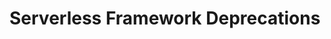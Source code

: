 <!--
title: Serverless Framework Deprecations
menuText: Deprecations
layout: Doc
-->

# Serverless Framework Deprecations
